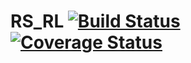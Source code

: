 # RS_RL [![Build Status](https://travis-ci.org/tspooner/rsrl.svg?branch=master)](https://travis-ci.org/tspooner/rsrl.svg) [![Coverage Status](https://coveralls.io/repos/github/tspooner/rsrl/badge.svg?branch=master)](https://coveralls.io/github/tspooner/rsrl?branch=master)
